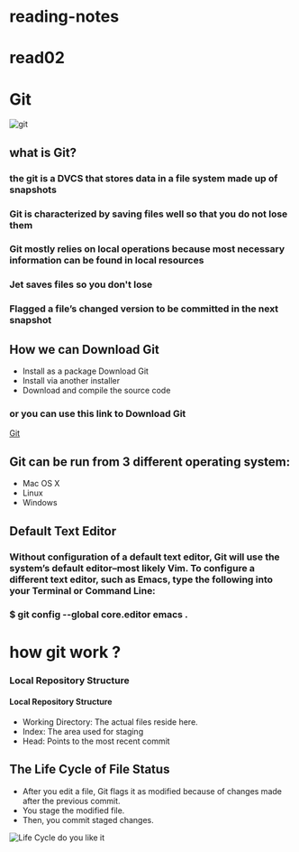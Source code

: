 # reading-notes
# read02
# Git
![git](https://cdn.educba.com/academy/wp-content/uploads/2019/04/What-is-Git-1.jpg)
##  what is Git?
### the git is a DVCS that stores data in a file system made up of snapshots
### Git is characterized by saving files well so that you do not lose them
### Git mostly relies on local operations because most necessary information can be found in local resources
### Jet saves files so you don't lose 
### Flagged a file’s changed version to be committed in the next snapshot

## How we can Download Git
- Install as a package Download Git
- Install via another installer
- Download and compile the source code

### or you can use this link to Download Git
[Git](http://git-scm.com/download/mac)

## Git can be run from 3 different operating system:
- Mac OS X
- Linux
- Windows
## Default Text Editor
### Without configuration of a default text editor, Git will use the system’s default editor–most likely Vim. To configure a different text editor, such as Emacs, type the following into your Terminal or Command Line:

### $ git config --global core.editor emacs .

# how git work ?


### Local Repository Structure
#### Local Repository Structure
- Working Directory: The actual files reside here.
- Index: The area used for staging
- Head: Points to the most recent commit

## The Life Cycle of File Status
- After you edit a file, Git flags it as modified because of changes made after the previous commit.
- You stage the modified file.
- Then, you commit staged changes.


![Life Cycle](http://git-scm.com/figures/18333fig0201-tn.png)
do you like it
